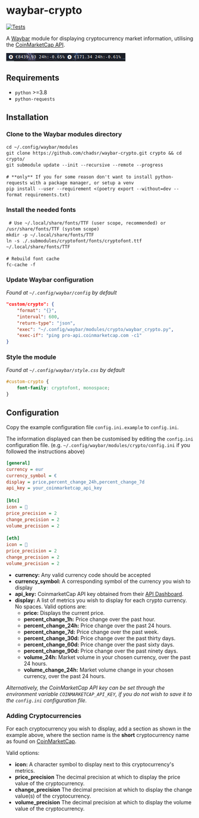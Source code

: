# waybar-crypto

[![Tests](https://github.com/chadsr/waybar-crypto/actions/workflows/test.yml/badge.svg)](https://github.com/chadsr/waybar-crypto/actions/workflows/test.yml)

A [Waybar](https://github.com/Alexays/Waybar) module for displaying cryptocurrency market information, utilising the [CoinMarketCap API](https://coinmarketcap.com/api/documentation/v1/).

![Example Setup](https://raw.githubusercontent.com/chadsr/waybar-crypto/master/images/waybar_crypto.png)

## Requirements

- `python` >=3.8
- `python-requests`

## Installation

### Clone to the Waybar modules directory

```shell
cd ~/.config/waybar/modules
git clone https://github.com/chadsr/waybar-crypto.git crypto && cd crypto/
git submodule update --init --recursive --remote --progress

# **only** If you for some reason don't want to install python-requests with a package manager, or setup a venv
pip install --user --requirement <(poetry export --without=dev --format requirements.txt)
```

### Install the needed fonts

```shell
 # Use ~/.local/share/fonts/TTF (user scope, recommended) or /usr/share/fonts/TTF (system scope)
mkdir -p ~/.local/share/fonts/TTF
ln -s ./.submodules/cryptofont/fonts/cryptofont.ttf ~/.local/share/fonts/TTF

# Rebuild font cache
fc-cache -f
```

### Update Waybar configuration

*Found at `~/.config/waybar/config` by default*

```json
"custom/crypto": {
    "format": "{}",
    "interval": 600,
    "return-type": "json",
    "exec": "~/.config/waybar/modules/crypto/waybar_crypto.py",
    "exec-if": "ping pro-api.coinmarketcap.com -c1"
}
```

### Style the module

*Found at `~/.config/waybar/style.css` by default*

```css
#custom-crypto {
    font-family: cryptofont, monospace;
}
```

## Configuration

Copy the example configuration file `config.ini.example` to `config.ini`.

The information displayed can then be customised by editing the `config.ini` configuration file.
(e.g. `~/.config/waybar/modules/crypto/config.ini` if you followed the instructions above)

```ini
[general]
currency = eur
currency_symbol = €
display = price,percent_change_24h,percent_change_7d
api_key = your_coinmarketcap_api_key

[btc]
icon = 
price_precision = 2
change_precision = 2
volume_precision = 2

[eth]
icon = 
price_precision = 2
change_precision = 2
volume_precision = 2
```

- **currency:** Any valid currency code should be accepted
- **currency_symbol:** A corresponding symbol of the currency you wish to display
- **api_key:** CoinmarketCap API key obtained from their [API Dashboard](https://coinmarketcap.com/api).
- **display:** A list of metrics you wish to display for each crypto currency. No spaces.
  Valid options are:
  - **price:** Displays the current price.
  - **percent_change_1h:** Price change over the past hour.
  - **percent_change_24h:** Price change over the past 24 hours.
  - **percent_change_7d:** Price change over the past week.
  - **percent_change_30d:** Price change over the past thirty days.
  - **percent_change_60d:** Price change over the past sixty days.
  - **percent_change_90d:** Price change over the past ninety days.
  - **volume_24h:** Market volume in your chosen currency, over the past 24 hours.
  - **volume_change_24h:** Market volume change in your chosen currency, over the past 24 hours.

*Alternatively, the CoinMarketCap API key can be set through the environment variable `COINMARKETCAP_API_KEY`, if you do not wish to save it to the `config.ini` configuration file.*

### Adding Cryptocurrencies

For each cryptocurrency you wish to display, add a section as shown in the example above, where the section name is the **short** cryptocurrency name as found on [CoinMarketCap](https://coinmarketcap.com/).

Valid options:

- **icon:** A character symbol to display next to this cryptocurrency's metrics.
- **price_precision** The decimal precision at which to display the price value of the cryptocurrency.
- **change_precision** The decimal precision at which to display the change value(s) of the cryptocurrency.
- **volume_precision** The decimal precision at which to display the volume value of the cryptocurrency.
